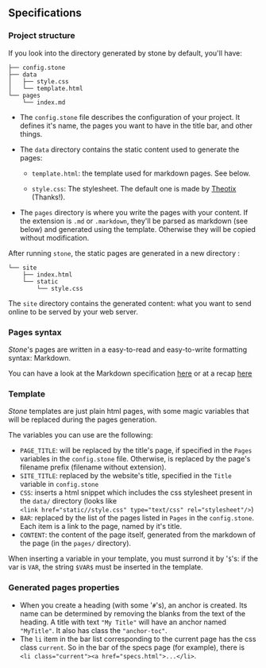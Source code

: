 ## Specifications

### Project structure

If you look into the directory generated by stone by default, you'll
have:

    ├── config.stone
    ├── data
    │   ├── style.css
    │   └── template.html
    └── pages
        └── index.md

* The `config.stone` file describes the configuration of your
project. It defines it's name, the pages you want to have in the title
bar, and other things.
* The `data` directory contains the static content used to generate
  the pages:

  + `template.html`: the template used for markdown pages. See below.
  
  + `style.css`: The stylesheet. The default one is made by
    [Theotix](http://theotix.me) (Thanks!).
* The `pages` directory is where you write the pages with your
  content. If the extension is `.md` or `.markdown`, they'll be parsed
  as markdown (see below) and generated using the template. Otherwise
  they will be copied without modification.

After running `stone`, the static pages are generated in a new
directory :

    └── site
        ├── index.html
        └── static
            └── style.css

The `site` directory contains the generated content: what you want to
send online to be served by your web server.

### Pages syntax

*Stone*'s pages are written in a easy-to-read and easy-to-write
formatting syntax: Markdown.

You can have a look at the Markdown specification
[here](http://daringfireball.net/projects/markdown/syntax) or at a
recap
[here](http://support.mashery.com/docs/customizing_your_portal/Markdown_Cheat_Sheet)

### Template

*Stone* templates are just plain html pages, with some magic variables
that will be replaced during the pages generation.

The variables you can use are the following:

* `PAGE_TITLE`: will be replaced by the title's page, if specified in
the `Pages` variables in the `config.stone` file. Otherwise, is
replaced by the page's filename prefix (filename without extension).
* `SITE_TITLE`: replaced by the website's title, specified in the
  `Title` variable in `config.stone`
* `CSS`: inserts a html snippet which includes the css stylesheet
  present in the `data/` directory (looks like
  `<link href="static//style.css" type="text/css" rel="stylesheet"/>`)
* `BAR`: replaced by the list of the pages listed in `Pages` in the
  `config.stone`. Each item is a link to the page, named by it's
  title.
* `CONTENT`: the content of the page itself, generated from the
  markdown of the page (in the `pages/` directory).

When inserting a variable in your template, you must surrond it by
'`$`'s: if the var is `VAR`, the string `$VAR$` must be inserted in the
template.

### Generated pages properties

* When you create a heading (with some '`#`'s), an anchor is
  created. Its name can be determined by removing the blanks from the
  text of the heading. A title with text `"My Title"` will have an
  anchor named `"MyTitle"`.  It also has class the `"anchor-toc"`.
* The `li` item in the bar list corresponding to the current page has
  the css class `current`. So in the bar of the specs page (for
  example), there is
  `<li class="current"><a href="specs.html">...</li>`.
